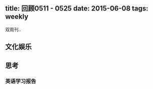 title: 回顾0511 - 0525
date: 2015-06-08
tags: weekly
---

双周刊..

<!--more-->

## 文化娱乐



## 思考

### 英语学习报告

